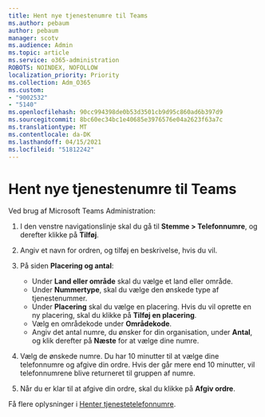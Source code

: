 ```yaml
---
title: Hent nye tjenestenumre til Teams
ms.author: pebaum
author: pebaum
manager: scotv
ms.audience: Admin
ms.topic: article
ms.service: o365-administration
ROBOTS: NOINDEX, NOFOLLOW
localization_priority: Priority
ms.collection: Adm_O365
ms.custom:
- "9002532"
- "5140"
ms.openlocfilehash: 90cc994398de0b53d3501cb9d95c860ad6b397d9
ms.sourcegitcommit: 8bc60ec34bc1e40685e3976576e04a2623f63a7c
ms.translationtype: MT
ms.contentlocale: da-DK
ms.lasthandoff: 04/15/2021
ms.locfileid: "51812242"
---
```

# <a name="get-new-service-numbers-for-teams"></a>Hent nye tjenestenumre til Teams

Ved brug af Microsoft Teams Administration:

1. I den venstre navigationslinje skal du gå til **Stemme > Telefonnumre**, og derefter klikke på **Tilføj**.
2. Angiv et navn for ordren, og tilføj en beskrivelse, hvis du vil.
3. På siden **Placering og antal**:

    - Under **Land eller område** skal du vælge et land eller område.
    - Under **Nummertype**, skal du vælge den ønskede type af tjenestenummer.
    - Under **Placering** skal du vælge en placering. Hvis du vil oprette en ny placering, skal du klikke på **Tilføj en placering**.
    - Vælg en områdekode under **Områdekode**.
    - Angiv det antal numre, du ønsker for din organisation, under **Antal**, og klik derefter på **Næste** for at vælge dine numre.
    
4. Vælg de ønskede numre. Du har 10 minutter til at vælge dine telefonnumre og afgive din ordre. Hvis der går mere end 10 minutter, vil telefonnumrene blive returneret til gruppen af numre.
5. Når du er klar til at afgive din ordre, skal du klikke på **Afgiv ordre**.

Få flere oplysninger i [Henter tjenestetelefonnumre](https://docs.microsoft.com/microsoftteams/getting-service-phone-numbers).
